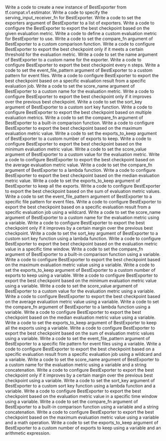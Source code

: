 Write a code to create a new instance of BestExporter from tf.compat.v1.estimator.
Write a code to specify the serving_input_receiver_fn for BestExporter.
Write a code to set the exporters argument of BestExporter to a list of exporters.
Write a code to configure the BestExporter to export the best checkpoint based on the given evaluation metric.
Write a code to define a custom evaluation metric for BestExporter to use.
Write a code to set the compare_fn argument of BestExporter to a custom comparison function.
Write a code to configure BestExporter to export the best checkpoint only if it meets a certain threshold for the evaluation metric.
Write a code to set the name argument of BestExporter to a custom name for the exporter.
Write a code to configure BestExporter to export the best checkpoint every n steps.
Write a code to set the event_file_pattern argument of BestExporter to a custom pattern for event files.
Write a code to configure BestExporter to export the best checkpoint based on a specific evaluation result from a specific evaluation job.
Write a code to set the score_name argument of BestExporter to a custom name for the evaluation metric.
Write a code to configure BestExporter to export the best checkpoint only if it improves over the previous best checkpoint.
Write a code to set the sort_key argument of BestExporter to a custom sort key function.
Write a code to configure BestExporter to export the best checkpoint based on multiple evaluation metrics.
Write a code to set the compare_fn argument of BestExporter to a built-in comparison function.
Write a code to configure BestExporter to export the best checkpoint based on the maximum evaluation metric value.
Write a code to set the exports_to_keep argument of BestExporter to a custom number of exports to keep.
Write a code to configure BestExporter to export the best checkpoint based on the minimum evaluation metric value.
Write a code to set the score_value argument of BestExporter to a custom value for the evaluation metric.
Write a code to configure BestExporter to export the best checkpoint based on the average evaluation metric value.
Write a code to set the compare_fn argument of BestExporter to a lambda function.
Write a code to configure BestExporter to export the best checkpoint based on the median evaluation metric value.
Write a code to set the exports_to_keep argument of BestExporter to keep all the exports.
Write a code to configure BestExporter to export the best checkpoint based on the sum of evaluation metric values.
Write a code to set the event_file_pattern argument of BestExporter to a specific file pattern for event files.
Write a code to configure BestExporter to export the best checkpoint based on a specific evaluation result from a specific evaluation job using a wildcard.
Write a code to set the score_name argument of BestExporter to a custom name for the evaluation metric using a variable.
Write a code to configure BestExporter to export the best checkpoint only if it improves by a certain margin over the previous best checkpoint.
Write a code to set the sort_key argument of BestExporter to a custom sort key function using a lambda function.
Write a code to configure BestExporter to export the best checkpoint based on the evaluation metric value in a specific time window.
Write a code to set the compare_fn argument of BestExporter to a built-in comparison function using a variable.
Write a code to configure BestExporter to export the best checkpoint based on the maximum evaluation metric value using a variable.
Write a code to set the exports_to_keep argument of BestExporter to a custom number of exports to keep using a variable.
Write a code to configure BestExporter to export the best checkpoint based on the minimum evaluation metric value using a variable.
Write a code to set the score_value argument of BestExporter to a custom value for the evaluation metric using a variable.
Write a code to configure BestExporter to export the best checkpoint based on the average evaluation metric value using a variable.
Write a code to set the compare_fn argument of BestExporter to a lambda function using a variable.
Write a code to configure BestExporter to export the best checkpoint based on the median evaluation metric value using a variable.
Write a code to set the exports_to_keep argument of BestExporter to keep all the exports using a variable.
Write a code to configure BestExporter to export the best checkpoint based on the sum of evaluation metric values using a variable.
Write a code to set the event_file_pattern argument of BestExporter to a specific file pattern for event files using a variable.
Write a code to configure BestExporter to export the best checkpoint based on a specific evaluation result from a specific evaluation job using a wildcard and a variable.
Write a code to set the score_name argument of BestExporter to a custom name for the evaluation metric using a variable and a string concatenation.
Write a code to configure BestExporter to export the best checkpoint only if it improves by a certain margin over the previous best checkpoint using a variable.
Write a code to set the sort_key argument of BestExporter to a custom sort key function using a lambda function and a variable.
Write a code to configure BestExporter to export the best checkpoint based on the evaluation metric value in a specific time window using a variable.
Write a code to set the compare_fn argument of BestExporter to a built-in comparison function using a variable and a string concatenation.
Write a code to configure BestExporter to export the best checkpoint based on the maximum evaluation metric value using a variable and a math operation.
Write a code to set the exports_to_keep argument of BestExporter to a custom number of exports to keep using a variable and an arithmetic expression.